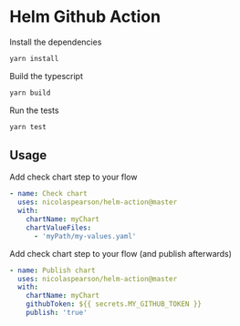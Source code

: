 # Helm Github Action

Install the dependencies

```bash
yarn install
```

Build the typescript

```bash
yarn build
```

Run the tests

```bash
yarn test
```

## Usage

Add check chart step to your flow

```yaml
- name: Check chart
  uses: nicolaspearson/helm-action@master
  with:
    chartName: myChart
    chartValueFiles:
      - 'myPath/my-values.yaml'
```

Add check chart step to your flow (and publish afterwards)

```yaml
- name: Publish chart
  uses: nicolaspearson/helm-action@master
  with:
    chartName: myChart
    githubToken: ${{ secrets.MY_GITHUB_TOKEN }}
    publish: 'true'
```
